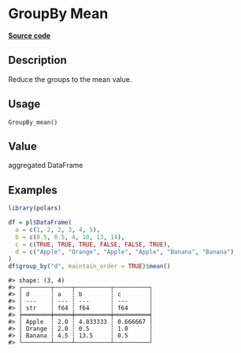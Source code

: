 

# GroupBy Mean

[**Source code**](https://github.com/pola-rs/r-polars/tree/main/R/group_by.R#L178)

## Description

Reduce the groups to the mean value.

## Usage

<pre><code class='language-R'>GroupBy_mean()
</code></pre>

## Value

aggregated DataFrame

## Examples

``` r
library(polars)

df = pl$DataFrame(
  a = c(1, 2, 2, 3, 4, 5),
  b = c(0.5, 0.5, 4, 10, 13, 14),
  c = c(TRUE, TRUE, TRUE, FALSE, FALSE, TRUE),
  d = c("Apple", "Orange", "Apple", "Apple", "Banana", "Banana")
)
df$group_by("d", maintain_order = TRUE)$mean()
```

    #> shape: (3, 4)
    #> ┌────────┬─────┬──────────┬──────────┐
    #> │ d      ┆ a   ┆ b        ┆ c        │
    #> │ ---    ┆ --- ┆ ---      ┆ ---      │
    #> │ str    ┆ f64 ┆ f64      ┆ f64      │
    #> ╞════════╪═════╪══════════╪══════════╡
    #> │ Apple  ┆ 2.0 ┆ 4.833333 ┆ 0.666667 │
    #> │ Orange ┆ 2.0 ┆ 0.5      ┆ 1.0      │
    #> │ Banana ┆ 4.5 ┆ 13.5     ┆ 0.5      │
    #> └────────┴─────┴──────────┴──────────┘
